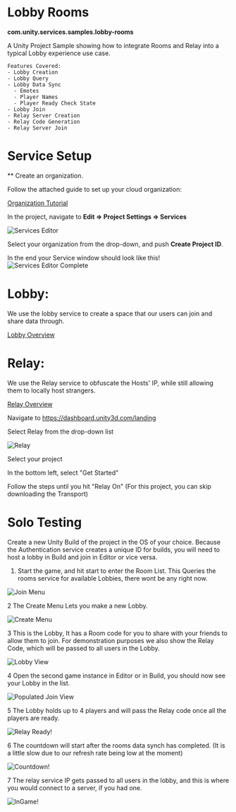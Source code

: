 # Lobby Rooms
  **com.unity.services.samples.lobby-rooms**

A Unity Project Sample showing how to integrate Rooms and Relay into a typical Lobby experience use case.

	Features Covered:
	- Lobby Creation
	- Lobby Query
	- Lobby Data Sync
	  - Emotes
	  - Player Names
	  - Player Ready Check State  
	- Lobby Join
	- Relay Server Creation
	- Relay Code Generation
	- Relay Server Join

# Service Setup
** Create an organization.

Follow the attached guide to set up your cloud organization:

[Organization Tutorial](https://support.unity.com/hc/en-us/articles/208592876-How-do-I-create-a-new-Organization-)
	
In the project, navigate to **Edit => Project Settings => Services**
	
![Services Editor](~Documentation/Images/services1.PNG?raw=true)
	
	
Select your organization from the drop-down, and push **Create Project ID**.

In the end your Service window should look like this!
![Services Editor Complete](~Documentation/Images/services2.PNG?raw=true)



# Lobby:
We use the lobby service to create a space that our users can join and share data through.

[Lobby Overview](http://documentation.cloud.unity3d.com/en/articles/5371715-unity-lobby-service)


# Relay:
We use the Relay service to obfuscate the Hosts' IP, while still allowing them to locally host strangers.

[Relay Overview](http://documentation.cloud.unity3d.com/en/articles/5371723-relay-overview)

Navigate to https://dashboard.unity3d.com/landing

Select Relay from the drop-down list

![Relay](~Documentation/Images/dashboard1_beta.png?raw=true "Relay location.")

Select your project

In the bottom left, select "Get Started"

Follow the steps until you hit "Relay On"
(For this project, you can skip downloading the Transport)
		

# Solo Testing

Create a new Unity Build of the project in the OS of your choice.
Because the Authentication service creates a unique ID for builds, you will need to host a lobby in Build and join in Editor or vice versa.

1. Start the game, and hit start to enter the Room List. This Queries the rooms service for available Lobbies, there wont be any right now.

![Join Menu](~Documentation/Images/tutorial_1_lobbyList.png?raw=true "Join Menu")

2 The Create Menu Lets you make a new Lobby.

![Create Menu](~Documentation/Images/tutorial_2_createMenu.png?raw=true)

3 This is the Lobby, It has a Room code for you to share with your friends to allow them to join.
For demonstration purposes we also show the Relay Code, which will be passed to all users in the Lobby.

![Lobby View](~Documentation/Images/tutorial_3_HostGame.png?raw=true)


4 Open the second game instance in Editor or in Build, you should now see your Lobby in the list.

![Populated Join View](~Documentation/Images/tutorial_4_newLobby.png?raw=true)


5 The Lobby holds up to 4 players and will pass the Relay code once all the players are ready.

![Relay Ready!](~Documentation/Images/tutorial_5_editorCow.png?raw=true)


6 The countdown will start after the rooms data synch has completed. (It is a little slow due to our refresh rate being low at the moment)

![Countdown!](~Documentation/Images/tutorial_6_countDown.png?raw=true)


7 The relay service IP gets passed to all users in the lobby, and this is where you would connect to a server, if you had one.

![InGame!](~Documentation/Images/tutorial_7_ingame.png?raw=true)
